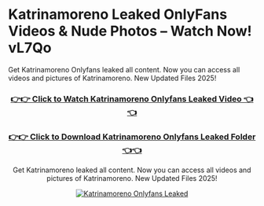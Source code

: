 # Katrinamoreno Leaked OnlyFans Videos & Nude Photos – Watch Now! vL7Qo

Get Katrinamoreno Onlyfans leaked all content. Now you can access all videos and pictures of Katrinamoreno. New Updated Files 2025!  
<div align="center">
  
### [👉👉 Click to Watch Katrinamoreno Onlyfans Leaked Video 👈👈](https://links2leaks.com/katrinamoreno)  
### [👉👉 Click to Download Katrinamoreno Onlyfans Leaked Folder 👈👈](https://links2leaks.com/katrinamoreno)  

Get Katrinamoreno leaked all content. Now you can access all videos and pictures of Katrinamoreno. New Updated Files 2025!  

[![Katrinamoreno Onlyfans Leaked](https://i.ibb.co/93hzkbrt/l2l.gif)](https://links2leaks.com/katrinamoreno)  

</div>
